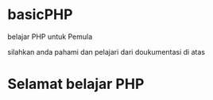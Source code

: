 # basicPHP
belajar PHP untuk Pemula

silahkan anda pahami dan pelajari dari doukumentasi di atas 
<h1>Selamat belajar PHP</h1>
